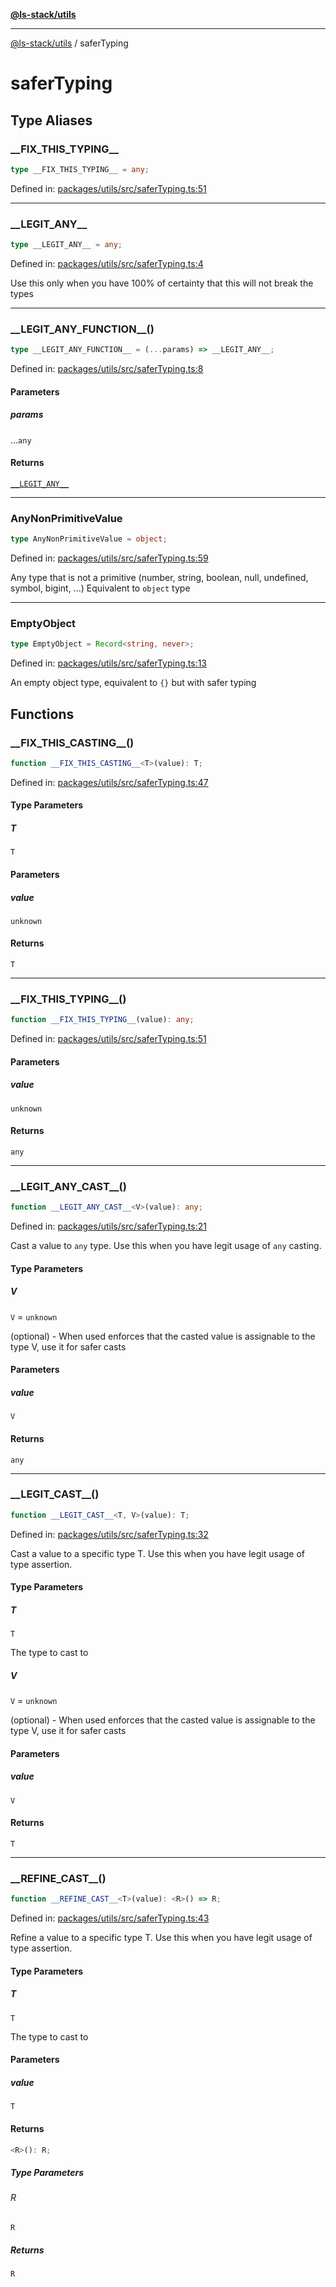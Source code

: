 [**@ls-stack/utils**](README.md)

***

[@ls-stack/utils](modules.md) / saferTyping

# saferTyping

## Type Aliases

### \_\_FIX\_THIS\_TYPING\_\_

```ts
type __FIX_THIS_TYPING__ = any;
```

Defined in: [packages/utils/src/saferTyping.ts:51](https://github.com/lucasols/utils/blob/main/packages/utils/src/saferTyping.ts#L51)

***

### \_\_LEGIT\_ANY\_\_

```ts
type __LEGIT_ANY__ = any;
```

Defined in: [packages/utils/src/saferTyping.ts:4](https://github.com/lucasols/utils/blob/main/packages/utils/src/saferTyping.ts#L4)

Use this only when you have 100% of certainty that this will not break the types

***

### \_\_LEGIT\_ANY\_FUNCTION\_\_()

```ts
type __LEGIT_ANY_FUNCTION__ = (...params) => __LEGIT_ANY__;
```

Defined in: [packages/utils/src/saferTyping.ts:8](https://github.com/lucasols/utils/blob/main/packages/utils/src/saferTyping.ts#L8)

#### Parameters

##### params

...`any`

#### Returns

[`__LEGIT_ANY__`](#__legit_any__)

***

### AnyNonPrimitiveValue

```ts
type AnyNonPrimitiveValue = object;
```

Defined in: [packages/utils/src/saferTyping.ts:59](https://github.com/lucasols/utils/blob/main/packages/utils/src/saferTyping.ts#L59)

Any type that is not a primitive (number, string, boolean, null, undefined, symbol, bigint, ...)
Equivalent to `object` type

***

### EmptyObject

```ts
type EmptyObject = Record<string, never>;
```

Defined in: [packages/utils/src/saferTyping.ts:13](https://github.com/lucasols/utils/blob/main/packages/utils/src/saferTyping.ts#L13)

An empty object type, equivalent to `{}` but with safer typing

## Functions

### \_\_FIX\_THIS\_CASTING\_\_()

```ts
function __FIX_THIS_CASTING__<T>(value): T;
```

Defined in: [packages/utils/src/saferTyping.ts:47](https://github.com/lucasols/utils/blob/main/packages/utils/src/saferTyping.ts#L47)

#### Type Parameters

##### T

`T`

#### Parameters

##### value

`unknown`

#### Returns

`T`

***

### \_\_FIX\_THIS\_TYPING\_\_()

```ts
function __FIX_THIS_TYPING__(value): any;
```

Defined in: [packages/utils/src/saferTyping.ts:51](https://github.com/lucasols/utils/blob/main/packages/utils/src/saferTyping.ts#L51)

#### Parameters

##### value

`unknown`

#### Returns

`any`

***

### \_\_LEGIT\_ANY\_CAST\_\_()

```ts
function __LEGIT_ANY_CAST__<V>(value): any;
```

Defined in: [packages/utils/src/saferTyping.ts:21](https://github.com/lucasols/utils/blob/main/packages/utils/src/saferTyping.ts#L21)

Cast a value to `any` type. Use this when you have legit usage of `any` casting.

#### Type Parameters

##### V

`V` = `unknown`

(optional) - When used enforces that the casted value is assignable to the type V, use it for safer casts

#### Parameters

##### value

`V`

#### Returns

`any`

***

### \_\_LEGIT\_CAST\_\_()

```ts
function __LEGIT_CAST__<T, V>(value): T;
```

Defined in: [packages/utils/src/saferTyping.ts:32](https://github.com/lucasols/utils/blob/main/packages/utils/src/saferTyping.ts#L32)

Cast a value to a specific type T. Use this when you have legit usage of type assertion.

#### Type Parameters

##### T

`T`

The type to cast to

##### V

`V` = `unknown`

(optional) - When used enforces that the casted value is assignable to the type V, use it for safer casts

#### Parameters

##### value

`V`

#### Returns

`T`

***

### \_\_REFINE\_CAST\_\_()

```ts
function __REFINE_CAST__<T>(value): <R>() => R;
```

Defined in: [packages/utils/src/saferTyping.ts:43](https://github.com/lucasols/utils/blob/main/packages/utils/src/saferTyping.ts#L43)

Refine a value to a specific type T. Use this when you have legit usage of type assertion.

#### Type Parameters

##### T

`T`

The type to cast to

#### Parameters

##### value

`T`

#### Returns

```ts
<R>(): R;
```

##### Type Parameters

###### R

`R`

##### Returns

`R`
